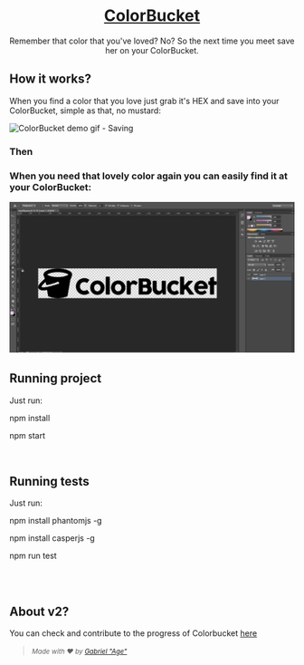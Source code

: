 <h1 align="center" style="border:none;">
<a href="http://colorbucket.co/">ColorBucket</a>
</h1>

<p align="center">
Remember that color that you've loved? No? So the next time you meet save her on your ColorBucket.
</p>


<h2>How it works?</h2>
<p>When you find a color that you love just grab it's HEX and save into your ColorBucket, simple as that, no mustard:</p>
<img src="https://raw.githubusercontent.com/ColorBucket/ColorBucket.github.io/master/Art/demogif.gif" title="ColorBucket demo gif - Saving"/>
<br/>
<h3>Then<h3>
<p>When you need that lovely color again you can easily find it at your ColorBucket:</p>
<img src="https://raw.githubusercontent.com/ColorBucket/ColorBucket.github.io/master/Art/demogif2.gif" title="ColorBucket demo gif - Using"/>
<br/>
<h2>Running project</h2>
<p>Just run:</p>
<p>npm install</p>
<p>npm start</p>
<br/>
<h2>Running tests</h2>
<p>Just run:</p>
<p>npm install phantomjs -g</p>
<p>npm install casperjs -g</p>
<p>npm run test</p>
<br/>
<br/>
<h2>About v2?</h2>
<p>You can check and contribute to the progress of Colorbucket <a href="https://github.com/ColorBucket/ColorBucket.github.io/tree/development">here</a></p>

> <small>*Made with ❤️ by <a href="https://github.com/Agezao">Gabriel "Age"</a>*</small>

